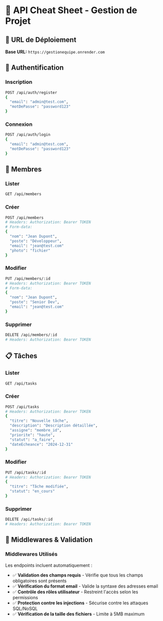 # 🚀 API Cheat Sheet - Gestion de Projet

## 📍 URL de Déploiement

**Base URL:** `https://gestionequipe.onrender.com`

## 🔐 Authentification

### Inscription

```bash
POST /api/auth/register
{
  "email": "admin@test.com",
  "motDePasse": "password123"
}
```

### Connexion

```bash
POST /api/auth/login
{
  "email": "admin@test.com",
  "motDePasse": "password123"
}
```

## 👥 Membres

### Lister

```bash
GET /api/members
```

### Créer

```bash
POST /api/members
# Headers: Authorization: Bearer TOKEN
# Form-data:
{
  "nom": "Jean Dupont",
  "poste": "Développeur",
  "email": "jean@test.com"
  "photo": "fichier"
}
```

### Modifier

```bash
PUT /api/members/:id
# Headers: Authorization: Bearer TOKEN
# Form-data:
{
  "nom": "Jean Dupont",
  "poste": "Senior Dev",
  "email": "jean@test.com"
}
```

### Supprimer

```bash
DELETE /api/members/:id
# Headers: Authorization: Bearer TOKEN
```

## 📋 Tâches

### Lister

```bash
GET /api/tasks
```

### Créer

```bash
POST /api/tasks
# Headers: Authorization: Bearer TOKEN
{
  "titre": "Nouvelle tâche",
  "description": "Description détaillée",
  "assigne": "membre_id",
  "priorite": "haute",
  "statut": "a_faire",
  "dateEcheance": "2024-12-31"
}
```

### Modifier

```bash
PUT /api/tasks/:id
# Headers: Authorization: Bearer TOKEN
{
  "titre": "Tâche modifiée",
  "statut": "en_cours"
}
```

### Supprimer

```bash
DELETE /api/tasks/:id
# Headers: Authorization: Bearer TOKEN
```

## 🔧 Middlewares & Validation

### Middlewares Utilisés

Les endpoints incluent automatiquement :
- ✅ **Validation des champs requis** - Vérifie que tous les champs obligatoires sont présents
- ✅ **Vérification du format email** - Valide la syntaxe des adresses email
- ✅ **Contrôle des rôles utilisateur** - Restreint l'accès selon les permissions
- ✅ **Protection contre les injections** - Sécurise contre les attaques SQL/NoSQL
- ✅ **Vérification de la taille des fichiers** - Limite à 5MB maximum
